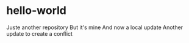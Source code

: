 # hello-world
Juste another repository
But it's mine
And now a local update
Another update to create a conflict
